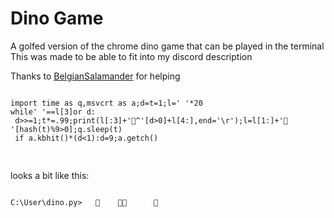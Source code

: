 
# Dino Game

<!-- META
import time as q,msvcrt as a;d=t=1;l=' '*20
while' '==l[3]or d:
 d>>=1;t*=.99;print(l[:3]+'🦖^'[d>0]+l[4:],end='\r');l=l[1:]+'🌵 '[hash(t)%9>0];q.sleep(t)
 if a.kbhit()*(d<1):d=9;a.getch() META -->

A golfed version of the chrome dino game that can be played in the terminal
This was made to be able to fit into my discord description

Thanks to [BelgianSalamander](https://github.com/BelgianSalamander) for helping



<pre>
<code class="language-python">
import time as q,msvcrt as a;d=t=1;l=' '*20
while' '==l[3]or d:
 d>>=1;t*=.99;print(l[:3]+'🦖^'[d>0]+l[4:],end='\r');l=l[1:]+'🌵 '[hash(t)%9>0];q.sleep(t)
 if a.kbhit()*(d<1):d=9;a.getch()

</code>
</pre>

looks a bit like this:
<pre>
<code class="language-">
C:\User\dino.py>   🦖    🌵🌵      🌵   
</code>
</pre>

<!-- LAST EDITED 1700195799 LAST EDITED-->